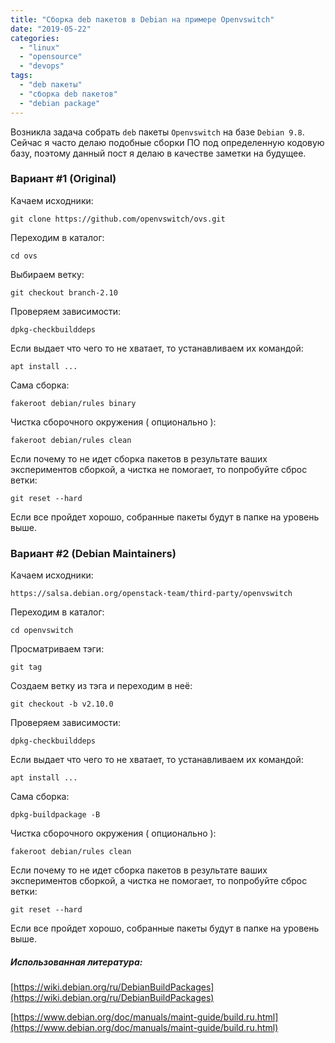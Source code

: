 ```yaml
---
title: "Сборка deb пакетов в Debian на примере Openvswitch"
date: "2019-05-22"
categories:
  - "linux"
  - "opensource"
  - "devops"
tags:
  - "deb пакеты"
  - "сборка deb пакетов"
  - "debian package"
---
```


Возникла задача собрать `deb` пакеты `Openvswitch` на базе `Debian 9.8`. Сейчас я часто делаю подобные сборки ПО под определенную кодовую базу, поэтому данный пост я делаю в качестве заметки на будущее.

<!--more-->

### Вариант #1 (Original)

Качаем исходники:

`git clone https://github.com/openvswitch/ovs.git`

Переходим в каталог:

`cd ovs`

Выбираем ветку:

`git checkout branch-2.10`

Проверяем зависимости:

`dpkg-checkbuilddeps`

Если выдает что чего то не хватает, то устанавливаем их командой:

`apt install ... `

Сама сборка:

`fakeroot debian/rules binary`

Чистка сборочного окружения ( опционально ):

`fakeroot debian/rules clean`

Если почему то не идет сборка пакетов в результате ваших экспериментов сборкой, а чистка не помогает, то попробуйте сброс ветки:

`git reset --hard`

Если все пройдет хорошо, собранные пакеты будут в папке на уровень выше.

### Вариант #2 (Debian Maintainers)

Качаем исходники:

`https://salsa.debian.org/openstack-team/third-party/openvswitch`

Переходим в каталог:

`cd openvswitch`

Просматриваем тэги:

`git tag`

Создаем ветку из тэга и переходим в неё:

`git checkout -b v2.10.0`

Проверяем зависимости:

`dpkg-checkbuilddeps`

Если выдает что чего то не хватает, то устанавливаем их командой:

`apt install ... `

Сама сборка:

`dpkg-buildpackage -B`

Чистка сборочного окружения ( опционально ):

`fakeroot debian/rules clean`

Если почему то не идет сборка пакетов в результате ваших экспериментов сборкой, а чистка не помогает, то попробуйте сброс ветки:

`git reset --hard`

Если все пройдет хорошо, собранные пакеты будут в папке на уровень выше.

##### Использованная литература:

[https://wiki.debian.org/ru/DebianBuildPackages](https://wiki.debian.org/ru/DebianBuildPackages)

[https://www.debian.org/doc/manuals/maint-guide/build.ru.html](https://www.debian.org/doc/manuals/maint-guide/build.ru.html)
